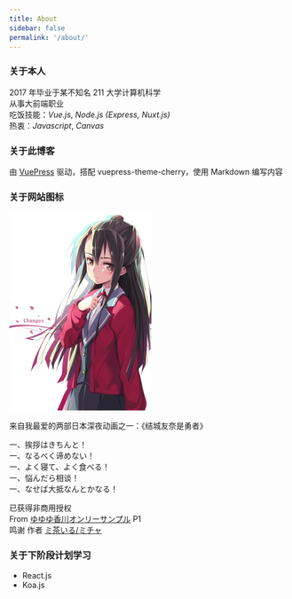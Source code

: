```yaml
---
title: About
sidebar: false
permalink: '/about/'
---
```


### 关于本人

2017 年毕业于某不知名 211 大学计算机科学  
从事大前端职业  
吃饭技能：*Vue.js*, *Node.js (Express, Nuxt.js)*  
热衷：*Javascript*, *Canvas*

### 关于此博客

由 [VuePress](https://vuepress.vuejs.org/) 驱动，搭配 vuepress-theme-cherry，使用 Markdown 编写内容

### 关于网站图标

![結城友奈は勇者である](./55394787_p0.jpeg)  

来自我最爱的两部日本深夜动画之一：《结城友奈是勇者》  
  
一、挨拶はきちんと！  
一、なるべく谛めない！  
一、よく寝て、よく食べる！  
一、悩んだら相谈！  
一、なせば大抵なんとかなる！  
  
已获得非商用授权  
From [ゆゆゆ香川オンリーサンプル](https://www.pixiv.net/member_illust.php?mode=medium&illust_id=55394787) P1  
鸣谢 作者 [ミ茶いる/ミチャ](https://www.pixiv.net/member.php?id=84659)

### 关于下阶段计划学习

* React.js
* Koa.js
